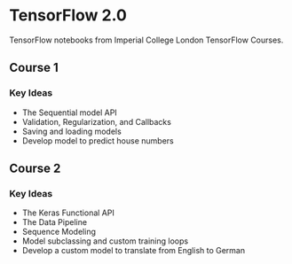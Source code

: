 # TensorFlow 2.0

TensorFlow notebooks from Imperial College London TensorFlow Courses.

## Course 1
### Key Ideas
- The Sequential model API
- Validation, Regularization, and Callbacks
- Saving and loading models
- Develop model to predict house numbers

## Course 2
### Key Ideas
- The Keras Functional API
- The Data Pipeline
- Sequence Modeling
- Model subclassing and custom training loops
- Develop a custom model to translate from English to German



 
